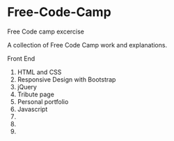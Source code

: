 # Free-Code-Camp
Free Code camp excercise

A collection of Free Code Camp work and explanations. 

Front End
1. HTML and CSS
2. Responsive Design with Bootstrap
3. jQuery 
4. Tribute page
5. Personal portfolio
6. Javascript
7. 
8. 
9. 
